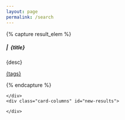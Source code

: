 ```yaml
---
layout: page
permalink: /search
---
```


{% capture result_elem %} 
  <div class="project card">
      <div class="card-body">
          <h5 class="card-title text-center">
                <a href="{url}" target="_blank"><i class="fas fa-external-link-alt"></i></a> |&nbsp;
                {title}
          </h5>
          <p class="card-text">{desc}</p>
          <p class="card-text">
             <a href="" class="badge badge-pill text-light bg-primary border-primary ml-">
                {tags}
            </a>
          </p>
      </div>
  </div>
{% endcapture %}

<section class="page-section {{ include.class }}" id="{{ include.content.title | downcase }}">
  <div class="container">
    <div class="card-columns" id="results-container" event="fixcard()">

    </div>
    <div class="card-columns" id="new-results">

    </div>
  </div>
</section>
<script src="/assets/js/simple-jekyll-search.min.js"></script>

<!-- Configuration -->
<script>

  function fixcard(){//dirty
    // fix tags display
    //class of tag miss 1 on purpose to find them and make good class for new one
    const collection = document.getElementsByClassName("badge badge-pill text-light bg-primary border-primary ml-")
    while(collection.length > 0){
      tags = collection[0].innerText.split(",")
      parent = collection[0].parentElement
      for ( let x in tags){
        newa =  document.createElement('a')
        newa.href = "{{site.search.perma}}?{{site.search.key}}="+tags[x].trim()
        newa.classList = "badge badge-pill text-light bg-primary border-primary ml-1"
        newa.textContent = tags[x].trim()
        parent.appendChild(newa);
      }
      collection[0].remove()
    }
    //fix url display
    const titlescollection = document.getElementsByClassName("card-title text-center")
    for ( let i in titlescollection){
      if (titlescollection[i].children[0].pathname == "/%7Burl%7D"){ //too much dirty
        titlescollection[i].textContent = titlescollection[i].textContent.slice(20)
      }
    }
  }
  const config = { attributes: true, childList: true, subtree: true };
  const observer = new MutationObserver(fixcard);
  targetNode = document.getElementById("results-container");
  observer.observe(targetNode, config);

  var sjs = SimpleJekyllSearch({
    searchInput: document.getElementById('search-input'),
    resultsContainer: document.getElementById('results-container'),
    json: '/pages/search.json',
    searchResultTemplate: '{{ result_elem | strip_newlines }}',
    noResultsText: '{{ site.search.no_results}}'
  })
  setTimeout(() => {
    let params = new URLSearchParams(document.location.search);
    sstring=params.get("q")
    if (sstring != ""){
      let field = document.getElementById('search-input')
      field.value = sstring
      sjs.search(sstring)
    }
  }, 500)

</script>